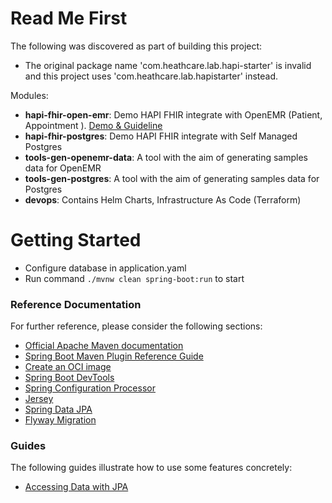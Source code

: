 # Read Me First
The following was discovered as part of building this project:

* The original package name 'com.heathcare.lab.hapi-starter' is invalid and this project uses 'com.heathcare.lab.hapistarter' instead.

Modules: 
- **hapi-fhir-open-emr**: Demo HAPI FHIR integrate with OpenEMR (Patient, Appointment ). [Demo & Guideline](https://github.com/kms-healthcare/hapi-fhir-starter/wiki/HAPI-FHIR---OpenEMR)
- **hapi-fhir-postgres**: Demo HAPI FHIR integrate with Self Managed Postgres
- **tools-gen-openemr-data**: A tool with the aim of generating samples data for OpenEMR
- **tools-gen-postgres**: A tool with the aim of generating samples data for Postgres
- **devops**: Contains Helm Charts, Infrastructure As Code (Terraform)
# Getting Started

* Configure database in application.yaml
* Run command `./mvnw clean spring-boot:run` to start

### Reference Documentation
For further reference, please consider the following sections:

* [Official Apache Maven documentation](https://maven.apache.org/guides/index.html)
* [Spring Boot Maven Plugin Reference Guide](https://docs.spring.io/spring-boot/docs/2.4.5/maven-plugin/reference/html/)
* [Create an OCI image](https://docs.spring.io/spring-boot/docs/2.4.5/maven-plugin/reference/html/#build-image)
* [Spring Boot DevTools](https://docs.spring.io/spring-boot/docs/2.4.5/reference/htmlsingle/#using-boot-devtools)
* [Spring Configuration Processor](https://docs.spring.io/spring-boot/docs/2.4.5/reference/htmlsingle/#configuration-metadata-annotation-processor)
* [Jersey](https://docs.spring.io/spring-boot/docs/2.4.5/reference/htmlsingle/#boot-features-jersey)
* [Spring Data JPA](https://docs.spring.io/spring-boot/docs/2.4.5/reference/htmlsingle/#boot-features-jpa-and-spring-data)
* [Flyway Migration](https://docs.spring.io/spring-boot/docs/2.4.5/reference/htmlsingle/#howto-execute-flyway-database-migrations-on-startup)

### Guides
The following guides illustrate how to use some features concretely:

* [Accessing Data with JPA](https://spring.io/guides/gs/accessing-data-jpa/)
